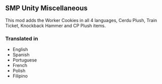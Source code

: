 ## SMP Unity Miscellaneous
This mod adds the Worker Cookies in all 4 languages, Cerdu Plush, Train Ticket, Knockback Hammer and CP Plush items.

### Translated in
- English
- Spanish
- Portuguese
- French
- Polish
- Filipino

